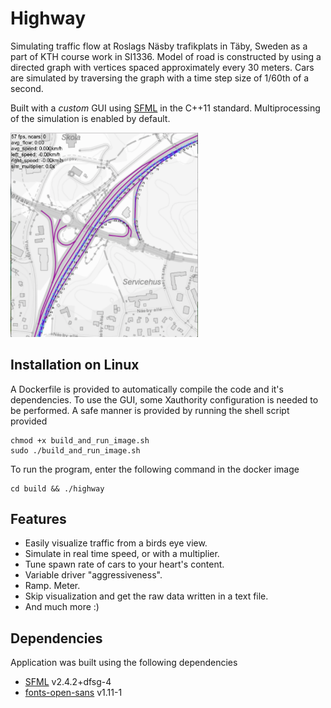 # Highway
Simulating traffic flow at Roslags Näsby trafikplats in Täby, Sweden as a part of KTH course work in SI1336. Model of road is constructed by using a directed graph with vertices spaced approximately every 30
meters. Cars are simulated by traversing the graph with a time step size of 1/60th of a second.
 
Built with a *custom* GUI using [SFML](https://github.com/SFML/SFML) in the C++11 standard. Multiprocessing of the simulation is enabled by default. 

<img src=latex/pic2.png width=300>

## Installation on Linux
A Dockerfile is provided to automatically compile the code and it's dependencies. To use the GUI, some Xauthority configuration is needed to be performed. A safe manner is provided by running the shell script provided

```
chmod +x build_and_run_image.sh
sudo ./build_and_run_image.sh
```

To run the program, enter the following command in the docker image
```
cd build && ./highway
```

## Features
- Easily visualize traffic from a birds eye view.
- Simulate in real time speed, or with a multiplier.
- Tune spawn rate of cars to your heart's content.
- Variable driver "aggressiveness".
- Ramp. Meter.
- Skip visualization and get the raw data written in a text file.
- And much more :)

## Dependencies
Application was built using the following dependencies

- [SFML](https://github.com/SFML/SFML) v2.4.2+dfsg-4
- [fonts-open-sans](https://packages.debian.org/sid/fonts-open-sans) v1.11-1


